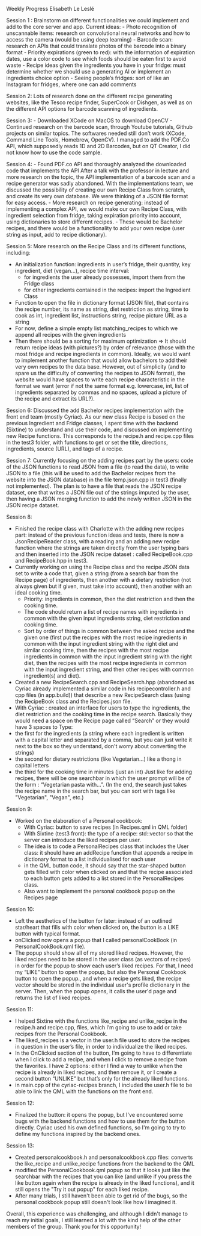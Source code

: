 Weekly Progress Elisabeth Le Leslé
  
Session 1 :
Brainstorm on different functionalities we could implement and add to the core server and app.
Current ideas: 
    - Photo recognition of unscannable items: research on convolutional neural networks and how to access the camera (would be using deep learning)
    - Barcode scan: research on APIs that could translate photos of the barcode into a binary format
    - Priority expirations (green to red): with the information of expiration dates, use a color code to see which foods should be eaten first to avoid waste
    - Recipe ideas given the ingredients you have in your fridge: must determine whether we should use a generating AI or implement an ingredients choice option 
    - Seeing people’s fridges: sort of like an Instagram for fridges, where one can add comments

Session 2: 
Lots of research done on the different recipe generating websites, like the Tesco recipe finder, SuperCook or Dishgen, as well as on the different API options for barcode scanning of ingredients.

Session 3:
    - Downloaded XCode on MacOS to download OpenCV 
    - Continued research on the barcode scan, through Youtube tutorials, Github projects on similar topics. The softwares needed still don’t work (XCode, Command Line Tools, Homebrew, OpenCV). I managed to add the PDF.Co API, which supposedly reads 1D and 2D Barcodes, but on QT Creator, I did not know how to use the code sample. 

Session 4:
    - Found PDF.co API and thoroughly analyzed the downloaded code that implements the API
After a talk with the professor in lecture and more research on the topic, the API implementation of a barcode scan and a recipe generator was sadly abandoned. With the implementations team, we discussed the possibility of creating our own Recipe Class from scratch, and create its very own database. We were thinking of a JSON file format for easy access.
    - More research on recipe generating: instead of implementing a complex API, we would make our own Recipe Class, with ingredient selection from fridge, taking expiration priority into account, using dictionaries to store different recipes.
    - These would be Bachelor recipes, and there would be a functionality to add your own recipe (user string as input, add to recipe dictionary).

Session 5:
More research on the Recipe Class and its different functions, including:
  - An initialization function: ingredients in user’s fridge, their quantity, key ingredient, diet (vegan…), recipe time interval:
    - for ingredients the user already possesses, import them from the Fridge class
    - for other ingredients contained in the recipes: import the Ingredient Class
  - Function to open the file in dictionary format (JSON file), that contains the recipe number, its name as string, diet restriction as string, time to cook as int, ingredient list, instructions string, recipe picture URL as a string 
  - For now, define a simple empty list matching_recipes to which we append all recipes with the given ingredients
  - Then there should be a sorting for maximum optimization
  => It should return recipe ideas (with pictures?) by order of relevance (those with the most fridge and recipe ingredients in common). Ideally, we would want to implement another function that would allow bachelors to add their very own recipes to the data base. However, out of simplicity (and to spare us the difficulty of converting the recipes to JSON format), the website would have spaces to write each recipe characteristic in the format we want (error if not the same format e.g. lowercase, int, list of ingredients separated by commas and no spaces, upload a picture of the recipe and extract its URL?). 

Session 6:
Discussed the add Bachelor recipes implementation with the front end team (mostly Cyriac).
As our new class Recipe is based on the previous Ingredient and Fridge classes, I spent time with the backend (Sixtine) to understand and use their code, and discussed on implementing new Recipe functions. 
This corresponds to the recipe.h and recipe.cpp files in the test3 folder, with functions to get or set the title, directions, ingredients, source (URL), and tags of a recipe. 

Session 7: 
Currently focusing on the adding recipes part by the users: code of the JSON functions to read JSON from a file (to read the data), to write JSON to a file (this will be used to add the Bachelor recipes from the website into the JSON database) in the file temp.json.cpp in test3 (finally not implemented). 
The plan is to have a file that reads the JSON recipe dataset, one that writes a JSON file out of the strings imputed by the user, then having a JSON merging function to add the newly written JSON in the JSON recipe dataset. 

Session 8:
- Finished the recipe class with Charlotte with the adding new recipes part: instead of the previous function ideas and tests, there is now a JsonRecipeReader class, with a reading and an adding  new recipe function where the strings are taken directly from the user typing bars and then inserted into the JSON recipe dataset : called RecipeBook.cpp and RecipeBook.hpp in test3. 
- Currently working on using the Recipe class and the recipe JSON data set to write a code that, given a string (from a search bar from the Recipe page) of ingredients, then another with a dietary restriction (not always given but if given, must take into account), then another with an ideal cooking time.
    - Priority: ingredients in common, then the diet restriction and then the cooking time.
    - The code should return a list of recipe names with ingredients in common with the given input ingredients string, diet restriction and cooking time.
    - Sort by order of things in common between the asked recipe and the given one (first put the recipes with the most recipe ingredients in common with the input ingredient string with the right diet and similar cooking time, then the recipes with the most recipe ingredients in common with the input ingredient string with the right diet, then the recipes with the most recipe ingredients in common with the input ingredient string, and then other recipes with common ingredient(s) and diet). 
- Created a new RecipeSearch.cpp and RecipeSearch.hpp (abandoned as Cyriac already implemented a similar code in his recipecontroller.h and cpp files (in app.build)) that describe a new RecipeSearch class (using the RecipeBook class and the Recipes.json file.
- With Cyriac : created an interface for users to type the ingredients, the diet restriction  and the cooking time in the recipe search. Basically they would need a space on the Recipe page called “Search” or they would have 3 spaces to Type:
- the first for the ingredients (a string where each ingredient is written with a capital letter and separated by a comma, but you can just write it next to the box so they understand, don't worry about converting the strings)
- the second for dietary restrictions (like Vegetarian…) like a thong in capital letters
- the third for the cooking time in minutes (just an int)
Just like for adding recipes, there will be one searchbar in which the user prompt will be of the form : “Vegetarian pasta with…”. (In the end, the search just takes the recipe name in the search bar, but you can sort with tags like "Vegetarian", "Vegan", etc.)

Session 9:
- Worked on the elaboration of a Personal cookbook:
  - With Cyriac: button to save recipes (in Recipes.qml in QML folder)
  - With Sixtine (test3 front): the type of a recipe: std::vector<string> so that the server can introduce the liked recipes per user. 
  - The idea is to code a PersonalRecipes class that includes the User class: it should have an addRecipe function that appends a recipe in dictionary format to a list individualised for each user
  - in the QML button code, it should say that the star-shaped button gets filled with color when clicked on and that the recipe associated to each button gets added to a list stored in the PersonalRecipes class.
  - Also want to implement the personal cookbook popup on the Recipes page

Session 10:
- Left the aesthetics of the button for later: instead of an outlined star/heart that fills with color when clicked on, the button is a LIKE button with typical format.
- onClicked now opens a popup that I called personalCookBook (in PersonalCookBook.qml file).
- The popup should show all of my stored liked recipes. However, the liked recipes need to be stored in the user class (as vectors of recipes) in order for the popup to show each user’s liked recipes. For that, I need my “LIKE” button to open the popup, but also the Personal Cookbook button to open the popup., and when a recipe gets liked, the recipe vector should be stored in the individual user's profile dictionary in the server. Then, when the popup opens, it calls the user'd page and returns the list of liked recipes.

Session 11:
- I helped Sixtine with the functions like_recipe and unlike_recipe in the recipe.h and recipe.cpp, files, which I’m going to use to add or take recipes from the Personal Cookbook.
- The liked_recipes is a vector in the user.h file used to store the recipes in question in the user’s file, in order to individualize the liked recipes.
- In the OnClicked section of the button, I’m going to have to differentiate when I click to add a recipe, and when I click to remove a recipe from the favorites. I have 2 options: either I find a way to unlike when the recipe is already in liked recipes, and then remove it, or I create a second button “UNLIKE” but that’s only for the already liked functions. 
- in main.cpp of the cyriac-recipes branch, I included the user.h file to be able to link the QML with the functions on the front end.

Session 12: 
- Finalized the button: it opens the popup, but I've encountered some bugs with the backend functions and how to use them for the button directly. Cyriac used his own defined functions, so I'm going to try to define my functions inspired by the backend ones.

Session 13:
- Created personalcookbook.h and personalcookbook.cpp files: converts the like_recipe and unlike_recipe functions from the backend to the QML
- modified the PersonalCookbook.qml popup so that it looks just like the searchbar with the recipes that you can like (and unlike if you press the like button again when the recipe is already in the liked functions), and it still opens the "Try it out popup" for each liked recipe.
- After many trials, I still haven't been able to get rid of the bugs, so the personal cookbook popup still doesn't look like how I imagined it.

Overall, this experience was challenging, and although I didn't manage to reach my initial goals, I still learned a lot with the kind help of the other members of the group. Thank you for this opportunity!









